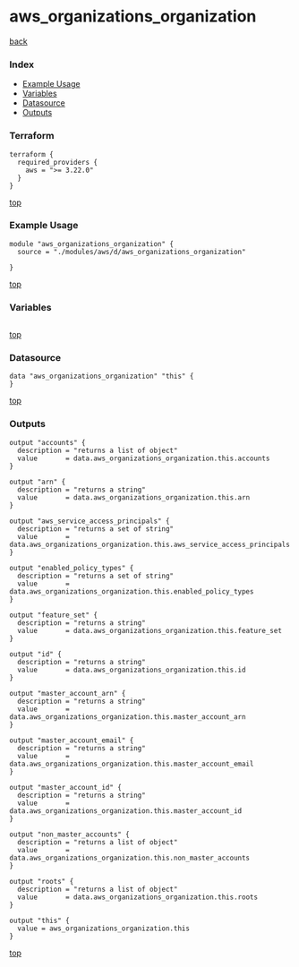 # aws_organizations_organization
[back](../aws.md)
### Index
- [Example Usage](#example-usage)
- [Variables](#variables)
- [Datasource](#datasource)
- [Outputs](#outputs)
### Terraform
```hcl
terraform {
  required_providers {
    aws = ">= 3.22.0"
  }
}
```
[top](#index)
### Example Usage
```hcl
module "aws_organizations_organization" {
  source = "./modules/aws/d/aws_organizations_organization"

}
```
[top](#index)
### Variables
```hcl
```
[top](#index)

### Datasource
```hcl
data "aws_organizations_organization" "this" {
}
```
[top](#index)
### Outputs
```hcl
output "accounts" {
  description = "returns a list of object"
  value       = data.aws_organizations_organization.this.accounts
}

output "arn" {
  description = "returns a string"
  value       = data.aws_organizations_organization.this.arn
}

output "aws_service_access_principals" {
  description = "returns a set of string"
  value       = data.aws_organizations_organization.this.aws_service_access_principals
}

output "enabled_policy_types" {
  description = "returns a set of string"
  value       = data.aws_organizations_organization.this.enabled_policy_types
}

output "feature_set" {
  description = "returns a string"
  value       = data.aws_organizations_organization.this.feature_set
}

output "id" {
  description = "returns a string"
  value       = data.aws_organizations_organization.this.id
}

output "master_account_arn" {
  description = "returns a string"
  value       = data.aws_organizations_organization.this.master_account_arn
}

output "master_account_email" {
  description = "returns a string"
  value       = data.aws_organizations_organization.this.master_account_email
}

output "master_account_id" {
  description = "returns a string"
  value       = data.aws_organizations_organization.this.master_account_id
}

output "non_master_accounts" {
  description = "returns a list of object"
  value       = data.aws_organizations_organization.this.non_master_accounts
}

output "roots" {
  description = "returns a list of object"
  value       = data.aws_organizations_organization.this.roots
}

output "this" {
  value = aws_organizations_organization.this
}
```
[top](#index)
